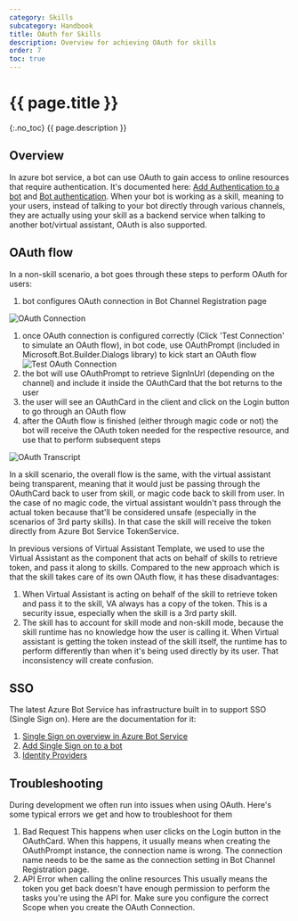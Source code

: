 ```yaml
---
category: Skills
subcategory: Handbook
title: OAuth for Skills
description: Overview for achieving OAuth for skills
order: 7
toc: true
---
```


# {{ page.title }}
{:.no_toc}
{{ page.description }}

## Overview

In azure bot service, a bot can use OAuth to gain access to online resources that require authentication. It's documented here: [Add Authentication to a bot](https://docs.microsoft.com/en-us/azure/bot-service/bot-builder-authentication?view=azure-bot-service-4.0&tabs=aadv1%2Ccsharp) and [Bot authentication](https://docs.microsoft.com/en-us/azure/bot-service/bot-builder-concept-authentication?view=azure-bot-service-4.0). When your bot is working as a skill, meaning to your users, instead of talking to your bot directly through various channels, they are actually using your skill as a backend service when talking to another bot/virtual assistant, OAuth is also supported. 

## OAuth flow

In a non-skill scenario, a bot goes through these steps to perform OAuth for users:

1. bot configures OAuth connection in Bot Channel Registration page

![OAuth Connection]({{site.baseurl}}/assets/images/OAuthConnection.png)

1. once OAuth connection is configured correctly (Click 'Test Connection' to simulate an OAuth flow), in bot code, use OAuthPrompt (included in Microsoft.Bot.Builder.Dialogs library) to kick start an OAuth flow
![Test OAuth Connection]({{site.baseurl}}/assets/images/OAuthConnection-TestConnection.png)
1. the bot will use OAuthPrompt to retrieve SignInUrl (depending on the channel) and include it inside the OAuthCard that the bot returns to the user
1. the user will see an OAuthCard in the client and click on the Login button to go through an OAuth flow
1. after the OAuth flow is finished (either through magic code or not) the bot will receive the OAuth token needed for the respective resource, and use that to perform subsequent steps

![OAuth Transcript]({{site.baseurl}}/assets/images/OAuth-Transcript.png)

In a skill scenario, the overall flow is the same, with the virtual assistant being transparent, meaning that it would just be passing through the OAuthCard back to user from skill, or magic code back to skill from user. In the case of no magic code, the virtual assistant wouldn't pass through the actual token because that'll be considered unsafe (especially in the scenarios of 3rd party skills). In that case the skill will receive the token directly from Azure Bot Service TokenService. 

In previous versions of Virtual Assistant Template, we used to use the Virtual Assistant as the component that acts on behalf of skills to retrieve token, and pass it along to skills. Compared to the new approach which is that the skill takes care of its own OAuth flow, it has these disadvantages:

1. When Virtual Assistant is acting on behalf of the skill to retrieve token and pass it to the skill, VA always has a copy of the token. This is a security issue, especially when the skill is a 3rd party skill.
1. The skill has to account for skill mode and non-skill mode, because the skill runtime has no knowledge how the user is calling it. When Virtual assistant is getting the token instead of the skill itself, the runtime has to perform differently than when it's being used directly by its user. That inconsistency will create confusion.

## SSO

The latest Azure Bot Service has infrastructure built in to support SSO (Single Sign on). Here are the documentation for it:

1. [Single Sign on overview in Azure Bot Service](https://docs.microsoft.com/en-us/azure/bot-service/bot-builder-concept-sso?view=azure-bot-service-4.0)
1. [Add Single Sign on to a bot](https://review.docs.microsoft.com/en-us/azure/bot-service/bot-builder-authentication-sso?view=azure-bot-service-4.0&branch=pr-en-us-2084&tabs=csharp%2Ceml)
1. [Identity Providers](https://docs.microsoft.com/en-us/azure/bot-service/bot-builder-concept-identity-providers?view=azure-bot-service-4.0&tabs=adv1%2Cga2)


## Troubleshooting

During development we often run into issues when using OAuth. Here's some typical errors we get and how to troubleshoot for them

1. Bad Request
This happens when user clicks on the Login button in the OAuthCard. When this happens, it usually means when creating the OAuthPrompt instance, the connection name is wrong. The connection name needs to be the same as the connection setting in Bot Channel Registration page.
1. API Error when calling the online resources
This usually means the token you get back doesn't have enough permission to perform the tasks you're using the API for. Make sure you configure the correct Scope when you create the OAuth Connection.
